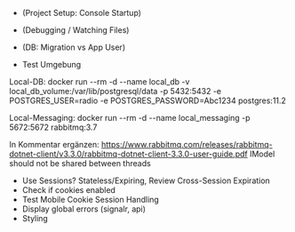 - (Project Setup: Console Startup)
- (Debugging / Watching Files)
- (DB: Migration vs App User)

- Test Umgebung

Local-DB:
docker run --rm -d --name local_db -v local_db_volume:/var/lib/postgresql/data -p 5432:5432 -e POSTGRES_USER=radio -e POSTGRES_PASSWORD=Abc1234 postgres:11.2

Local-Messaging:
docker run --rm -d --name local_messaging -p 5672:5672 rabbitmq:3.7

In Kommentar ergänzen:
https://www.rabbitmq.com/releases/rabbitmq-dotnet-client/v3.3.0/rabbitmq-dotnet-client-3.3.0-user-guide.pdf 
IModel should not be shared between threads
- Use Sessions? Stateless/Expiring, Review Cross-Session Expiration
- Check if cookies enabled
- Test Mobile Cookie Session Handling
- Display global errors (signalr, api)
- Styling